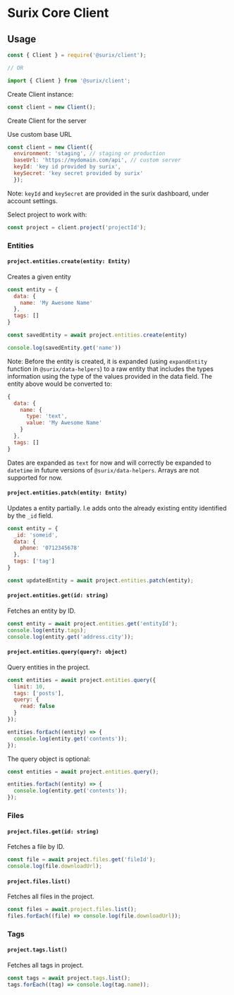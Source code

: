 # Surix Core Client

## Usage

```javascript
const { Client } = require('@surix/client');

// OR

import { Client } from '@surix/client';
```

Create Client instance:

```javascript
const client = new Client();
```

Create Client for the server

Use custom base URL

```javascript
const client = new Client({ 
  environment: 'staging', // staging or production
  baseUrl: 'https://mydomain.com/api', // custom server
  keyId: 'key id provided by surix',
  keySecret: 'key secret provided by surix'
  });
```

Note: `keyId` and `keySecret` are provided in the surix dashboard, under account settings.

Select project to work with:

```javascript
const project = client.project('projectId');
```

### Entities

#### `project.entities.create(entity: Entity)`

Creates a given entity

```javascript
const entity = {
  data: {
    name: 'My Awesome Name'
  },
  tags: []
}

const savedEntity = await project.entities.create(entity)

console.log(savedEntity.get('name'))
```

Note: Before the entity is created, it is expanded (using `expandEntity` function in `@surix/data-helpers`) to a raw entity that includes the types information using the type of the values provided in the data field.
The entity above would be converted to:

```javascript
{
  data: {
    name: {
      type: 'text',
      value: 'My Awesome Name'
    }
  },
  tags: []
}
```
Dates are expanded as `text` for now and will correctly be expanded to `datetime` in future versions of `@surix/data-helpers`. Arrays are not supported for now.


#### `project.entities.patch(entity: Entity)`

Updates a entity partially. I.e adds onto the already existing entity identified by the `_id` field.

```javascript
const entity = {
  _id: 'someid',
  data: {
    phone: '0712345678'
  },
  tags: ['tag']
}

const updatedEntity = await project.entities.patch(entity);
```

#### `project.entities.get(id: string)`

Fetches an entity by ID.

```javascript
const entity = await project.entities.get('entityId');
console.log(entity.tags);
console.log(entity.get('address.city'));
```

#### `project.entities.query(query?: object)`

Query entities in the project.

```javascript
const entities = await project.entities.query({
  limit: 10,
  tags: ['posts'],
  query: {
    read: false
  }
});

entities.forEach((entity) => {
  console.log(entity.get('contents'));
});
```

The query object is optional:

```javascript
const entities = await project.entities.query();

entities.forEach((entity) => {
  console.log(entity.get('contents'));
});
```

### Files

#### `project.files.get(id: string)`

Fetches a file by ID.

```javascript
const file = await project.files.get('fileId');
console.log(file.downloadUrl);
```

#### `project.files.list()`

Fetches all files in the project.

```javascript
const files = await.project.files.list();
files.forEach((file) => console.log(file.downloadUrl));
```

### Tags

#### `project.tags.list()`

Fetches all tags in project.

```javascript
const tags = await project.tags.list();
tags.forEach((tag) => console.log(tag.name));
```
